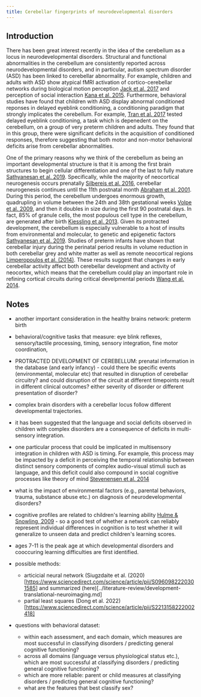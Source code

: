 ```yaml
---
title: Cerebellar fingerprints of neurodevelopmental disorders
---
```


## Introduction

There has been great interest recently in the idea of the cerebellum as a locus in neurodevelopmental disorders. Structural and functional abnormalities in the cerebellum are consistently reported across neurodevelopmental disorders, and in particular, autism spectrum disorder (ASD) has been linked to cerebellar abnormality. For example, children and adults with ASD show atypical fMRI activation of cortico-cerebellar networks during biological motion perception [Jack et al. 2017](https://onlinelibrary.wiley.com/doi/full/10.1002/hbm.23493) and perception of social interaction [Kana et al. 2015](https://molecularautism.biomedcentral.com/articles/10.1186/s13229-015-0052-x). Furthermore, behavioral studies have found that children with ASD display abnormal conditioned reponses in delayed eyeblink conditioning, a conditioning paradigm that strongly implicates the cerebellum. For example, [Tran et al. 2017](https://www.nature.com/articles/s41598-017-18316-8) tested delayed eyeblink conditioning, a task which is depenedent on the cerebellum, on a group of very preterm children and adults. They found that in this group, there were significant deficits in the acquisition of conditioned responses, therefore suggesting that both motor and non-motor behavioral deficits arise from cerebellar abnormalities. 

One of the primary reasons why we think of the cerebellum as being an important developmental structure is that it is among the first brain structures to begin cellular differentiation and one of the last to fully mature [Sathyanesan et al. 2019](https://www.nature.com/articles/s41583-019-0152-2). Specifically, while the majority of neocortical neurogenesis occurs prenatally [Silbereis et al. 2016](https://www.sciencedirect.com/science/article/pii/S0896627315010806), cerebellar neurogenesis continues until the 11th postnatal month [Abraham et al. 2001](https://www.sciencedirect.com/science/article/pii/S0736574800000654?casa_token=dMcPZdHIZOoAAAAA:MGOO1JArUKsSv7r5FaC8lLY7H4tKKsDGIATll-JkGAYzevx8Se_JVHOHWY6lfpNOrFUpyNQ). During this period, the cerebellum undergoes enormous growth, quadrupling in volume between the 24th and 38th gestational weeks [Volpe et al. 2009](https://journals.sagepub.com/doi/abs/10.1177/0883073809338067?casa_token=e6pL-0blYfoAAAAA%3AD80xYUIo60ahBWi0g0Avbc88Hh2cFW4P-VUtRp96j9PTrp1WLNaFQEXipNCinCwljysZoROfcQ&), and then it doubles in size during the first 90 postnatal days. In fact, 85% of granule cells, the most populous cell type in the cerebellum, are generated after birth [Kiessling et al. 2013](https://link.springer.com/article/10.1007/s00429-013-0565-z). Given its protracted development, the cerebellum is especially vulnerable to a host of insults from environmental and molecular, to genetic and epigenetic factors [Sathyanesan et al. 2019](https://www.nature.com/articles/s41583-019-0152-2). Studies of preterm infants have shown that cerebellar injury during the perinatal period results in volume reduction in both cerebellar grey and white matter as well as remote neocortical regions [Limperopoulos et al. (2014)](https://academic.oup.com/cercor/article/24/3/728/395452). These results suggest that changes in early cerebellar activity affect both cerebellar development and activity of neocortex, which means that the cerebellum could play an important role in refining cortical circuits during critical develpmental periods [Wang et al. 2014](https://www.sciencedirect.com/science/article/pii/S0896627314006278?via%3Dihub).


## Notes
* another important consideration in the healthy brains network: preterm birth

* behavioral/cognitive tasks that measure: eye blink reflexes, sensory/tactile processing, timing, sensory integration, fine motor coordination,

* PROTRACTED DEVELOPMENT OF CEREBELLUM: prenatal information in the database (and early infancy) - could there be specific events (environmental, molecular etc) that resulted in disruption of cerebellar circuitry? and could disruption of the circuit at different timepoints result in different clinical outcomes? either severity of disorder or different presentation of disorder? 

* complex brain disorders with a cerebellar locus follow different developmental trajectories. 

* it has been suggested that the language and social deficits observed in children with complex disorders are a consequence of deficits in multi-sensory integration. 
* one particular process that could be implicated in multisensory integration in children with ASD is timing. For example, this process may be impacted by a deficit in perceiving the temporal relationship between distinct sensory components of complex audio-visual stimuli such as language, and this deficit could also compound in social cognitive processes like theory of mind [Stevenensen et al. 2014](https://www.jneurosci.org/content/34/3/691.short)

* what is the impact of environmental factors (e.g., parental behaviors, trauma, substance abuse etc.) on diagnosis of neurodevelopmental disorders? 

* cognitive profiles are related to children's learning ability [Hulme & Snowling, 2009](https://books.google.com/books?hl=en&lr=&id=GfahZ6HS1rYC&oi=fnd&pg=PR6&ots=1FQMuHF-Z0&sig=gqyGkSLAqepLuvurhC4WSzNE6nc#v=onepage&q&f=false) - so a good test of whether a network can reliably represent individual differences in cognition is to test whether it will generalize to unseen data and predict children's learning scores. 

* ages 7-11 is the peak age at which developmental disorders and cooccuring learning difficulties are first identified. 

* possible methods: 
    * articicial neural network (Siugzdaite et al. (2020)[https://www.sciencedirect.com/science/article/pii/S0960982220301585] and summarized (here)[../literature-review/development-translational-neuroimaging.md]
    * partial least squares (Dong et al. 2022)[https://www.sciencedirect.com/science/article/pii/S2213158222002418]

* questions with behavioral dataset: 
    * within each assessment, and each domain, which measures are most successful in classifying disorders / predicting general cognitive functioning? 
    * across all domains (language versus physiological status etc.), which are most successful at classifying disorders / predicting general cognitive functioning? 
    * which are more reliable: parent or child measures at classifying disorders / predicting general cognitive functioning? 
    * what are the features that best classify sex? 